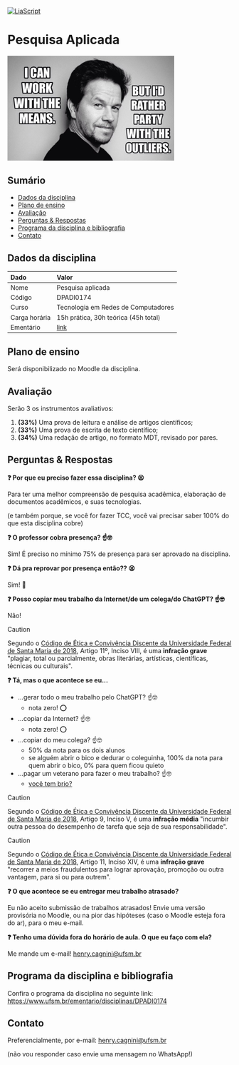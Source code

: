 [![LiaScript](https://raw.githubusercontent.com/LiaScript/LiaScript/master/badges/course.svg)](https://liascript.github.io/course/?https://raw.githubusercontent.com/CTISM-Prof-Henry/research/master/README.md)

# Pesquisa Aplicada

<a href="https://twitter.com/ResearchMark">
    <img alt="Research Wahlberg" src="capitulos/imagens/research_wahlberg.png" width="375px">
</a>

## Sumário

* [Dados da disciplina](#dados-da-disciplina)
* [Plano de ensino](#plano-de-ensino)
* [Avaliação](#avaliação)
* [Perguntas & Respostas](#perguntas--respostas)
* [Programa da disciplina e bibliografia](#programa-da-disciplina-e-bibliografia)
* [Contato](#contato)

## Dados da disciplina

| Dado          | Valor                                                       |
|:--------------|:------------------------------------------------------------|
| Nome          | Pesquisa aplicada                                           |
| Código        | DPADI0174                                                   |
| Curso         | Tecnologia em Redes de Computadores                         |
| Carga horária | 15h prática, 30h teórica (45h total)                        |
| Ementário     | [link](https://www.ufsm.br/ementario/disciplinas/DPADI0174) |

## Plano de ensino

Será disponibilizado no Moodle da disciplina.

## Avaliação

Serão 3 os instrumentos avaliativos:

1. **(33%)** Uma prova de leitura e análise de artigos científicos;
2. **(33%)** Uma prova de escrita de texto científico;
3. **(34%)** Uma redação de artigo, no formato MDT, revisado por pares.

## Perguntas & Respostas

**❓ Por que eu preciso fazer essa disciplina? 😫**

Para ter uma melhor compreensão de pesquisa acadêmica, elaboração de documentos acadêmicos, e suas 
tecnologias.

(e também porque, se você for fazer TCC, você vai precisar saber 100% do que esta disciplina cobre)

**❓ O professor cobra presença? ☝️🤓**

Sim! É preciso no mínimo 75% de presença para ser aprovado na disciplina.

**❓ Dá pra reprovar por presença então?? 😫**

Sim! 😬

**❓ Posso copiar meu trabalho da Internet/de um colega/do ChatGPT? ☝️🤓**  

Não! 

> [!CAUTION]
> Segundo o [Código de Ética e Convivência Discente da Universidade Federal de Santa Maria de 2018](https://www.ufsm.br/pro-reitorias/proplan/codigo-de-etica-e-convivencia-discente-da-universidade-federal-de-santa-maria), 
> Artigo 11º, Inciso VIII, é uma **infração grave** "plagiar, total ou parcialmente, obras literárias, 
> artísticas, científicas, técnicas ou culturais".

**❓ Tá, mas o que acontece se eu...** 

* ...gerar todo o meu trabalho pelo ChatGPT? ☝️🤓
  * nota zero! ⭕
* ...copiar da Internet? ☝️🤓
  * nota zero! ⭕
* ...copiar do meu colega? ☝️🤓
  * 50% da nota para os dois alunos 
  * se alguém abrir o bico e dedurar o coleguinha, 100% da nota para quem abrir o bico, 0% para quem ficou quieto
* ...pagar um veterano para fazer o meu trabalho? ☝️🤓
  * [você tem brio?](https://www.youtube.com/watch?v=TRPBY_lxJfE)

> [!CAUTION]
> Segundo o [Código de Ética e Convivência Discente da Universidade Federal de Santa Maria de 2018](https://www.ufsm.br/pro-reitorias/proplan/codigo-de-etica-e-convivencia-discente-da-universidade-federal-de-santa-maria), 
> Artigo 9, Inciso V, é uma **infração média** "incumbir outra pessoa do desempenho de tarefa que seja de sua 
> responsabilidade".

> [!CAUTION]
> Segundo o [Código de Ética e Convivência Discente da Universidade Federal de Santa Maria de 2018](https://www.ufsm.br/pro-reitorias/proplan/codigo-de-etica-e-convivencia-discente-da-universidade-federal-de-santa-maria), 
> Artigo 11, Inciso XIV, é uma **infração grave** "recorrer a meios fraudulentos para lograr aprovação, promoção ou 
> outra vantagem, para si ou para outrem".

**❓ O que acontece se eu entregar meu trabalho atrasado?**  

Eu não aceito submissão de trabalhos atrasados! Envie uma versão provisória no Moodle, ou na pior das 
hipóteses (caso o Moodle esteja fora do ar), para o meu e-mail.

**❓ Tenho uma dúvida fora do horário de aula. O que eu faço com ela?**  

Me mande um e-mail! [henry.cagnini@ufsm.br]()


## Programa da disciplina e bibliografia

Confira o programa da disciplina no seguinte link: https://www.ufsm.br/ementario/disciplinas/DPADI0174

## Contato

Preferencialmente, por e-mail: [henry.cagnini@ufsm.br]()

(não vou responder caso envie uma mensagem no WhatsApp!)
